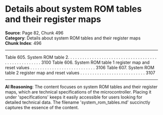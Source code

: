 # Details about system ROM tables and their register maps

**Source**: Page 82, Chunk 496  
**Category**: Details about system ROM tables and their register maps  
**Chunk Index**: 496

---

Table 605. System ROM table 2. . . . . . . . . . . . . . . . . . . . . . . . . . . . . . . . . . . . . . . . . . . . . . . . . . . . 3100
Table 606. System ROM table 1 register map and reset values . . . . . . . . . . . . . . . . . . . . . . . . . . . 3106
Table 607. System ROM table 2 register map and reset values . . . . . . . . . . . . . . . . . . . . . . . . . . . 3107

---

**AI Reasoning**: The content focuses on system ROM tables and their register maps, which are technical specifications of the microcontroller. Placing it under 'specifications' keeps it easily accessible for users looking for detailed technical data. The filename 'system_rom_tables.md' succinctly captures the essence of the content.
